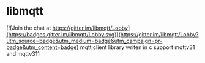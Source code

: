 # libmqtt

[![Join the chat at https://gitter.im/libmqtt/Lobby](https://badges.gitter.im/libmqtt/Lobby.svg)](https://gitter.im/libmqtt/Lobby?utm_source=badge&utm_medium=badge&utm_campaign=pr-badge&utm_content=badge)
mqtt client library writen in c support mqttv31 and mqttv311
